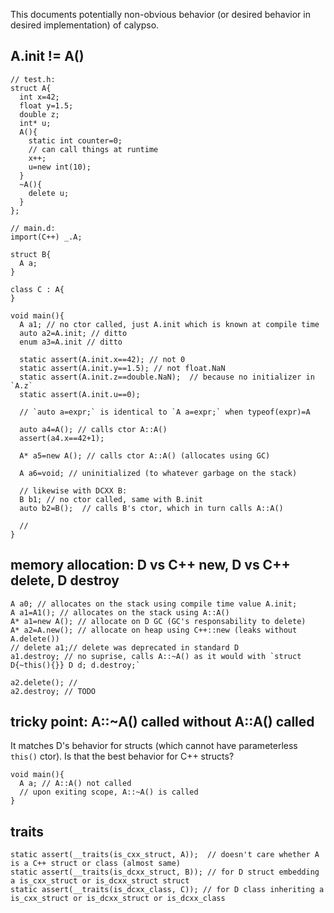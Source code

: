 This documents potentially non-obvious behavior (or desired behavior in desired implementation) of calypso.

## A.init != A()

```
// test.h:
struct A{
  int x=42;
  float y=1.5;
  double z;
  int* u;
  A(){
    static int counter=0;
    // can call things at runtime
    x++;
    u=new int(10);
  }
  ~A(){
    delete u;
  }
};

// main.d:
import(C++) _.A;

struct B{
  A a;
}

class C : A{
}

void main(){
  A a1; // no ctor called, just A.init which is known at compile time
  auto a2=A.init; // ditto
  enum a3=A.init // ditto
  
  static assert(A.init.x==42); // not 0
  static assert(A.init.y==1.5); // not float.NaN
  static assert(A.init.z==double.NaN);  // because no initializer in `A.z`
  static assert(A.init.u==0);
  
  // `auto a=expr;` is identical to `A a=expr;` when typeof(expr)=A
  
  auto a4=A(); // calls ctor A::A()
  assert(a4.x==42+1);
  
  A* a5=new A(); // calls ctor A::A() (allocates using GC)

  A a6=void; // uninitialized (to whatever garbage on the stack)
  
  // likewise with DCXX B:
  B b1; // no ctor called, same with B.init
  auto b2=B();  // calls B's ctor, which in turn calls A::A()
  
  // 
}
```

## memory allocation: D vs C++ new, D vs C++ delete, D destroy
```
A a0; // allocates on the stack using compile time value A.init;
A a1=A1(); // allocates on the stack using A::A()
A* a1=new A(); // allocate on D GC (GC's responsability to delete)
A* a2=A.new(); // allocate on heap using C++::new (leaks without A.delete())
// delete a1;// delete was deprecated in standard D
a1.destroy; // no suprise, calls A::~A() as it would with `struct D{~this(){}} D d; d.destroy;`

a2.delete(); // 
a2.destroy; // TODO
```

## tricky point: A::~A() called without A::A() called
It matches D's behavior for structs (which cannot have parameterless `this()` ctor).
Is that the best behavior for C++ structs?
```
void main(){
  A a; // A::A() not called
  // upon exiting scope, A::~A() is called
}
```

## traits
```
static assert(__traits(is_cxx_struct, A));  // doesn't care whether A is a C++ struct or class (almost same)
static assert(__traits(is_dcxx_struct, B)); // for D struct embedding a is_cxx_struct or is_dcxx_struct struct
static assert(__traits(is_dcxx_class, C)); // for D class inheriting a is_cxx_struct or is_dcxx_struct or is_dcxx_class
```

